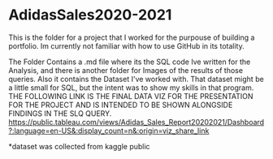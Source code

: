 # AdidasSales2020-2021
This is the folder for a project that I worked for the purpouse of building a portfolio.
Im currently not familiar with how to use GitHub in its totality.

The Folder Contains a .md file where its the SQL code Ive written for the Analysis, and there is another folder for Images of the results of those queries.
Also it contains the Dataset I've worked with. That dataset might be a little small for SQL, but the intent was to show my skills in that program.
THE FOLLOWING LINK IS THE FINAL DATA VIZ FOR THE PRESENTATION FOR THE PROJECT AND IS INTENDED TO BE SHOWN ALONGSIDE FINDINGS IN THE SLQ QUERY. https://public.tableau.com/views/Adidas_Sales_Report20202021/Dashboard?:language=en-US&:display_count=n&:origin=viz_share_link

*dataset was collected from kaggle public
